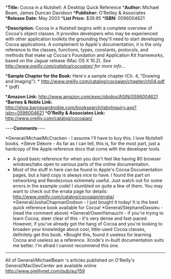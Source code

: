 


***Title:**
Cocoa in a Nutshell: A Desktop Quick Reference
***Author:**
Michael Beam, James Duncan Davidson
***Publisher:**
O'Reilley & Associates
***Release Date:**
May 2003
***List Price:**
$39.95
***ISBN:**
0596004621

***Description:**
Cocoa in a Nutshell begins with a complete overview of Cocoa's object classes. It provides developers who may be experienced with other application toolkits the grounding they'll need to start developing Cocoa applications. A complement to Apple's documentation, it is the only reference to the classes, functions, types, constants, protocols, and methods that make up Cocoa's Foundation and Application Kit frameworks, based on the Jaguar release (Mac OS X 10.2). *See http://www.oreilly.com/catalog/cocoaian/ for more info...*


***Sample Chapter for the Book:**
Here's a sample chapter (Ch. 4, "Drawing and Imaging"): * http://www.oreilly.com/catalog/cocoaian/chapter/ch04.pdf * (pdf)


***Amazon Link:**
http://www.amazon.com/exec/obidos/ASIN/0596004621
***Barnes & Noble Link:**
http://shop.barnesandnoble.com/booksearch/isbnInquiry.asp?isbn=0596004621
***O'Reilly & Associates Link:**
http://www.oreilly.com/catalog/cocoaian/


----**Comments**----


*General/MichaelMcCracken - I assume I'll have to buy this. I love Nutshell books.
*Steve Dekore - As far as I can tell, this is, for the most part, just a hardcopy of the Apple reference docs that come with the developer tools.
* A good basic reference for when you don't feel like having 80 browser windows/tabs open to various parts of the online documentation.
* Most of the stuff in here can be found in Apple's Cocoa Documentation pages, but a hard copy is always nice to have. I found the part on networking and Rendezvous extremely useful. Just watch out for some errors in the example code! I stumbled on quite a few of them. You may want to check out the errata page for details: http://www.oreilly.com/catalog/cocoaian/errata/
*General/JoshaChapmanDodson - I just bought it today! It is the best quick reference book available for Cocoa!
*General/StephaneDassieu - (read the comment above)
*General/OwenYamauchi - if you're trying to learn Cocoa, steer clear of this - it's very dense and fast-paced. However, if you've already got the hang of Cocoa and you're looking to broaden your knowledge about cool, little-used Cocoa classes, definitely get this book.
*Bought this, found it useless for learning Cocoa and useless as a reference. Xcode's in-built documentation suits me better. I'm afraid I cannot recommend this one.


---

All of General/MichaelBeam 's articles published on O'Reilly's General/MacDevCenter are available online
http://www.oreillynet.com/pub/au/159